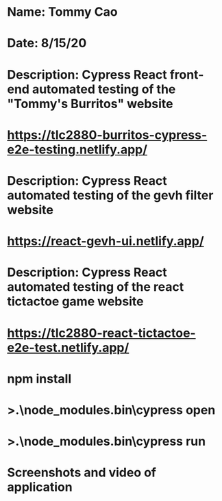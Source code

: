 # Name: Tommy Cao
# Date: 8/15/20
# Description: Cypress React front-end automated testing of the "Tommy's Burritos" website
# https://tlc2880-burritos-cypress-e2e-testing.netlify.app/

# Description: Cypress React automated testing of the gevh filter website
# https://react-gevh-ui.netlify.app/

# Description: Cypress React automated testing of the react tictactoe game website
# https://tlc2880-react-tictactoe-e2e-test.netlify.app/

# npm install
# >.\node_modules\.bin\cypress open
# >.\node_modules\.bin\cypress run

# Screenshots and video of application
